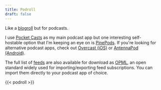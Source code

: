 ```yaml
---
title: Podroll
draft: false
---
```


Like a [blogroll](/blogroll) but for podcasts.

I use [Pocket Casts](https://pocketcasts.com/) as my main podcast app but one interesting self-hostable option that I'm keeping an eye on is [PinePods](https://www.pinepods.online/). If you're looking for alternative podcast apps, check out [Overcast (iOS)](https://overcast.fm) or [AntennaPod (Android)](https://antennapod.org/).

The full list of [feeds](/podroll.opml) are also available for download as [OPML](https://en.wikipedia.org/wiki/OPML), an open standard widely used for importing/exporting feed subscriptions. You can import them directly to your podcast app of choice.

{{< podroll >}}
